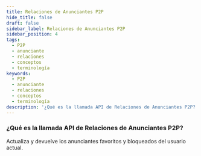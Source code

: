 ```yaml
---
title: Relaciones de Anunciantes P2P
hide_title: false
draft: false
sidebar_label: Relaciones de Anunciantes P2P
sidebar_position: 4
tags:
  - P2P
  - anunciante
  - relaciones
  - conceptos
  - terminología
keywords:
  - P2P
  - anunciante
  - relaciones
  - conceptos
  - terminología
description: '¿Qué es la llamada API de Relaciones de Anunciantes P2P?'
---
```


### ¿Qué es la llamada API de Relaciones de Anunciantes P2P?

Actualiza y devuelve los anunciantes favoritos y bloqueados del usuario actual.
